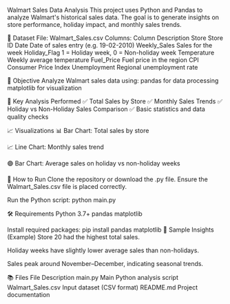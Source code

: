 Walmart Sales Data Analysis
This project uses Python and Pandas to analyze Walmart's historical sales data. The goal is to generate insights on store performance, holiday impact, and monthly sales trends.

📁 Dataset
File: Walmart_Sales.csv
Columns:
Column	Description
Store	Store ID
Date	Date of sales entry (e.g. 19-02-2010)
Weekly_Sales	Sales for the week
Holiday_Flag	1 = Holiday week, 0 = Non-holiday week
Temperature	Weekly average temperature
Fuel_Price	Fuel price in the region
CPI	Consumer Price Index
Unemployment	Regional unemployment rate

🧪 Objective
Analyze Walmart sales data using:
pandas for data processing
matplotlib for visualization

📌 Key Analysis Performed
✅ Total Sales by Store
✅ Monthly Sales Trends
✅ Holiday vs Non-Holiday Sales Comparison
✅ Basic statistics and data quality checks

📈 Visualizations
📊 Bar Chart: Total sales by store

📈 Line Chart: Monthly sales trend

🟣 Bar Chart: Average sales on holiday vs non-holiday weeks

🚀 How to Run
Clone the repository or download the .py file.
Ensure the Walmart_Sales.csv file is placed correctly.

Run the Python script:
python main.py

🛠️ Requirements
Python 3.7+
pandas
matplotlib

Install required packages:
pip install pandas matplotlib
📍 Sample Insights (Example)
Store 20 had the highest total sales.

Holiday weeks have slightly lower average sales than non-holidays.

Sales peak around November–December, indicating seasonal trends.

📚 Files
File	Description
main.py	Main Python analysis script
Walmart_Sales.csv	Input dataset (CSV format)
README.md	Project documentation
